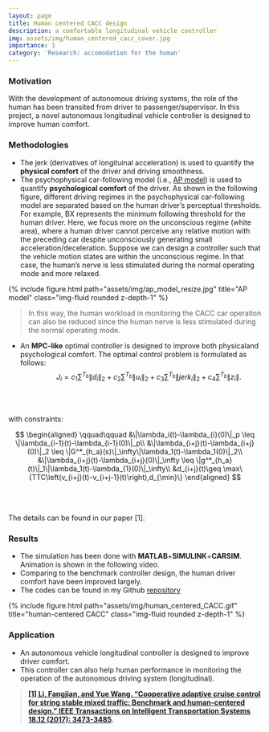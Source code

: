 ```yaml
---
layout: page
title: Human centered CACC design
description: a comfortable longitudinal vehicle controller
img: assets/img/human_centered_cacc_cover.jpg
importance: 1
category: 'Research: accomodation for the human'
---
```


### Motivation

With the development of autonomous driving systems, the role of the human has been transited from driver to passenger/supervisor. In this project, a novel autonomous longitudinal vehicle controller is designed to improve human comfort. 

### Methodologies 

* The jerk (derivatives of longituinal acceleration) is used to quantify the **physical comfort** of the driver and driving smoothness. 
* The psychophysical car-following model (i.e., [AP model](https://ieeexplore.ieee.org/abstract/document/1504791)) is used to quantify **psychological comfort** of the driver. As shown in the following figure, different driving regimes in the psychophysical car-following model are separated based on the human driver’s perceptual thresholds. For example, BX represents the minimum following threshold for the human driver. Here, we focus more on the unconscious regime (white area), where a human driver cannot perceive any relative motion with the preceding car despite unconsciously generating small acceleration/deceleration. Suppose we can design a controller such that the vehicle motion states are within the unconscious regime. In that case, the human’s nerve is less stimulated during the normal operating mode and more relaxed.

<div class="row justify-content-sm-center">
{% include figure.html path="assets/img/ap_model_resize.jpg" title="AP model" class="img-fluid rounded z-depth-1" %}
</div>

> In this way, the human workload in monitoring the CACC car operation can also be reduced since the human nerve is less stimulated during the normal operating mode. 

* An **MPC-like** optimal controller is designed to improve both physicaland psychological comfort. The optimal control problem is formulated as follows:
$$
\qquad J_i=c_1 \sum^{T_b} \| d_i \|_2  + c_2 \sum^{T_b}\|u_i\|_2 + c_3 \sum^{T_b} \|jerk_i \|_2 + c_4 \sum^{T_b} \| z_i \|.
\label{cost_function}
$$<br>

$$\qquad$$ with constraints:

$$
\begin{aligned}
\qquad\qquad  &\|\lambda_i(t)-\lambda_{i}(0)\|_p \leq \|\lambda_{i-1}(t)-\lambda_{i-1}(0)\|_p\\
&\|\lambda_{i+j}(t)-\lambda_{i+j}(0)\|_2 \leq \|G^*_{h_a}(s)\|_\infty\|\lambda_1(t)-\lambda_1(0)\|_2\\
&\|\lambda_{i+j}(t)-\lambda_{i+j}(0)\|_\infty \leq \|g^*_{h_a}(t)\|_1\|\lambda_1(t)-\lambda_{1}(0)\|_\infty\\
&d_{i+j}(t)\geq \max\{TTC\left(v_{i+j}(t)-v_{i+j-1}(t)\right),d_{\min}\}
\end{aligned}
$$<br>

$$\qquad$$The details can be found in our paper [1].<br>

### Results

* The simulation has been done with **MATLAB**+**SIMULINK**+**CARSIM**. Animation is shown in the following video. 
* Comparing to the benchmark controller design, the human driver comfort have been improved largely. 
* The codes can be found in my Github [repository](https://github.com/FangjianLi/Human_Centered_CACC) 

<div class="row justify-content-sm-center">
{% include figure.html path="assets/img/human_centered_CACC.gif" title="human-centered CACC" class="img-fluid rounded z-depth-1" %}
</div>
  
### Application
* An autonomous vehicle longitudinal controller is designed to improve driver comfort. 
* This controller can also help human performance in monitoring the operation of the autonomous driving system (longitudinal). 

>**[[1] Li, Fangjian, and Yue Wang. “Cooperative adaptive cruise control for string stable mixed traffic: Benchmark and human-centered design.” IEEE Transactions on Intelligent Transportation Systems 18.12 (2017): 3473-3485](https://ieeexplore.ieee.org/abstract/document/8094925).**
